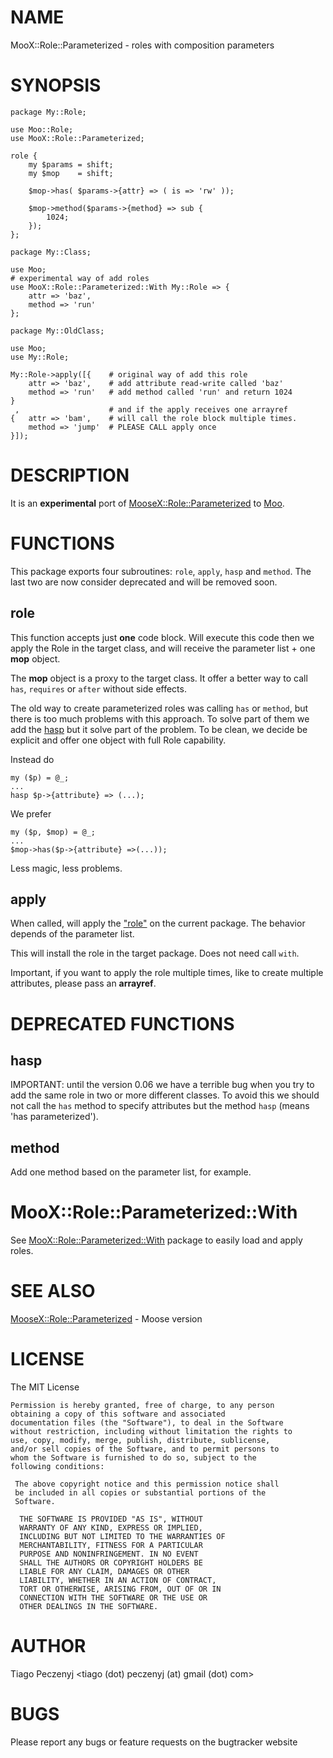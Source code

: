 # NAME

MooX::Role::Parameterized - roles with composition parameters

# SYNOPSIS

    package My::Role;

    use Moo::Role;
    use MooX::Role::Parameterized;

    role {
        my $params = shift;
        my $mop    = shift;

        $mop->has( $params->{attr} => ( is => 'rw' ));

        $mop->method($params->{method} => sub {
            1024;
        });
    };

    package My::Class;

    use Moo;
    # experimental way of add roles
    use MooX::Role::Parameterized::With My::Role => {
        attr => 'baz',
        method => 'run'
    };

    package My::OldClass;

    use Moo;
    use My::Role;

    My::Role->apply([{    # original way of add this role
        attr => 'baz',    # add attribute read-write called 'baz' 
        method => 'run'   # add method called 'run' and return 1024 
    }
     ,                    # and if the apply receives one arrayref
    {   attr => 'bam',    # will call the role block multiple times.
        method => 'jump'  # PLEASE CALL apply once
    }]);      

# DESCRIPTION

It is an **experimental** port of [MooseX::Role::Parameterized](https://metacpan.org/pod/MooseX::Role::Parameterized) to [Moo](https://metacpan.org/pod/Moo).

# FUNCTIONS

This package exports four subroutines: `role`, `apply`, `hasp` and `method`. The last two are now consider deprecated and will be removed soon.

## role

This function accepts just **one** code block. Will execute this code then we apply the Role in the 
target class, and will receive the parameter list + one **mop** object.

The **mop** object is a proxy to the target class. It offer a better way to call `has`, `requires` or `after` without side effects. 

The old way to create parameterized roles was calling `has` or `method`, but there is too much problems with this approach. To solve part of them
we add the [hasp](https://metacpan.org/pod/hasp) but it solve part of the problem. To be clean, we decide be explicit and offer one object with full Role capability.

Instead do

    my ($p) = @_;
    ...
    hasp $p->{attribute} => (...);

We prefer

    my ($p, $mop) = @_;
    ...
    $mop->has($p->{attribute} =>(...));

Less magic, less problems.

## apply

When called, will apply the ["role"](#role) on the current package. The behavior depends of the parameter list.

This will install the role in the target package. Does not need call `with`.

Important, if you want to apply the role multiple times, like to create multiple attributes, please pass an **arrayref**.

# DEPRECATED FUNCTIONS

## hasp

IMPORTANT: until the version 0.06 we have a terrible bug when you try to add the same role in two or more different classes.
To avoid this we should not call the `has` method to specify attributes but the method `hasp` (means 'has parameterized').

## method

Add one method based on the parameter list, for example.

# MooX::Role::Parameterized::With

See [MooX::Role::Parameterized::With](https://metacpan.org/pod/MooX::Role::Parameterized::With) package to easily load and apply roles.

# SEE ALSO

[MooseX::Role::Parameterized](https://metacpan.org/pod/MooseX::Role::Parameterized) - Moose version

# LICENSE
The MIT License

    Permission is hereby granted, free of charge, to any person
    obtaining a copy of this software and associated
    documentation files (the "Software"), to deal in the Software
    without restriction, including without limitation the rights to
    use, copy, modify, merge, publish, distribute, sublicense,
    and/or sell copies of the Software, and to permit persons to
    whom the Software is furnished to do so, subject to the
    following conditions:
     
     The above copyright notice and this permission notice shall
     be included in all copies or substantial portions of the
     Software.
      
      THE SOFTWARE IS PROVIDED "AS IS", WITHOUT
      WARRANTY OF ANY KIND, EXPRESS OR IMPLIED,
      INCLUDING BUT NOT LIMITED TO THE WARRANTIES OF
      MERCHANTABILITY, FITNESS FOR A PARTICULAR
      PURPOSE AND NONINFRINGEMENT. IN NO EVENT
      SHALL THE AUTHORS OR COPYRIGHT HOLDERS BE
      LIABLE FOR ANY CLAIM, DAMAGES OR OTHER
      LIABILITY, WHETHER IN AN ACTION OF CONTRACT,
      TORT OR OTHERWISE, ARISING FROM, OUT OF OR IN
      CONNECTION WITH THE SOFTWARE OR THE USE OR
      OTHER DEALINGS IN THE SOFTWARE.

# AUTHOR

Tiago Peczenyj <tiago (dot) peczenyj (at) gmail (dot) com>

# BUGS

Please report any bugs or feature requests on the bugtracker website
